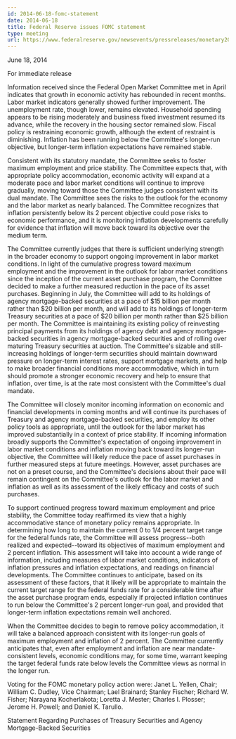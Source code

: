 ```yaml
---
id: 2014-06-18-fomc-statement
date: 2014-06-18
title: Federal Reserve issues FOMC statement
type: meeting
url: https://www.federalreserve.gov/newsevents/pressreleases/monetary20140618a.htm
---
```


June 18, 2014

For immediate release

Information received since the Federal Open Market Committee met in April indicates that growth in economic activity has rebounded in recent months. Labor market indicators generally showed further improvement. The unemployment rate, though lower, remains elevated. Household spending appears to be rising moderately and business fixed investment resumed its advance, while the recovery in the housing sector remained slow. Fiscal policy is restraining economic growth, although the extent of restraint is diminishing. Inflation has been running below the Committee's longer-run objective, but longer-term inflation expectations have remained stable.

Consistent with its statutory mandate, the Committee seeks to foster maximum employment and price stability. The Committee expects that, with appropriate policy accommodation, economic activity will expand at a moderate pace and labor market conditions will continue to improve gradually, moving toward those the Committee judges consistent with its dual mandate. The Committee sees the risks to the outlook for the economy and the labor market as nearly balanced. The Committee recognizes that inflation persistently below its 2 percent objective could pose risks to economic performance, and it is monitoring inflation developments carefully for evidence that inflation will move back toward its objective over the medium term.

The Committee currently judges that there is sufficient underlying strength in the broader economy to support ongoing improvement in labor market conditions. In light of the cumulative progress toward maximum employment and the improvement in the outlook for labor market conditions since the inception of the current asset purchase program, the Committee decided to make a further measured reduction in the pace of its asset purchases. Beginning in July, the Committee will add to its holdings of agency mortgage-backed securities at a pace of $15 billion per month rather than $20 billion per month, and will add to its holdings of longer-term Treasury securities at a pace of $20 billion per month rather than $25 billion per month. The Committee is maintaining its existing policy of reinvesting principal payments from its holdings of agency debt and agency mortgage-backed securities in agency mortgage-backed securities and of rolling over maturing Treasury securities at auction. The Committee's sizable and still-increasing holdings of longer-term securities should maintain downward pressure on longer-term interest rates, support mortgage markets, and help to make broader financial conditions more accommodative, which in turn should promote a stronger economic recovery and help to ensure that inflation, over time, is at the rate most consistent with the Committee's dual mandate.

The Committee will closely monitor incoming information on economic and financial developments in coming months and will continue its purchases of Treasury and agency mortgage-backed securities, and employ its other policy tools as appropriate, until the outlook for the labor market has improved substantially in a context of price stability. If incoming information broadly supports the Committee's expectation of ongoing improvement in labor market conditions and inflation moving back toward its longer-run objective, the Committee will likely reduce the pace of asset purchases in further measured steps at future meetings. However, asset purchases are not on a preset course, and the Committee's decisions about their pace will remain contingent on the Committee's outlook for the labor market and inflation as well as its assessment of the likely efficacy and costs of such purchases.

To support continued progress toward maximum employment and price stability, the Committee today reaffirmed its view that a highly accommodative stance of monetary policy remains appropriate. In determining how long to maintain the current 0 to 1/4 percent target range for the federal funds rate, the Committee will assess progress--both realized and expected--toward its objectives of maximum employment and 2 percent inflation. This assessment will take into account a wide range of information, including measures of labor market conditions, indicators of inflation pressures and inflation expectations, and readings on financial developments. The Committee continues to anticipate, based on its assessment of these factors, that it likely will be appropriate to maintain the current target range for the federal funds rate for a considerable time after the asset purchase program ends, especially if projected inflation continues to run below the Committee's 2 percent longer-run goal, and provided that longer-term inflation expectations remain well anchored.

When the Committee decides to begin to remove policy accommodation, it will take a balanced approach consistent with its longer-run goals of maximum employment and inflation of 2 percent. The Committee currently anticipates that, even after employment and inflation are near mandate-consistent levels, economic conditions may, for some time, warrant keeping the target federal funds rate below levels the Committee views as normal in the longer run.

Voting for the FOMC monetary policy action were: Janet L. Yellen, Chair; William C. Dudley, Vice Chairman; Lael Brainard; Stanley Fischer; Richard W. Fisher; Narayana Kocherlakota; Loretta J. Mester; Charles I. Plosser; Jerome H. Powell; and Daniel K. Tarullo.

Statement Regarding Purchases of Treasury Securities and Agency Mortgage-Backed Securities